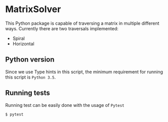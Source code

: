 # MatrixSolver

This Python package is capable of traversing a matrix in multiple different ways.
Currently there are two traversals implemented:
- Spiral
- Horizontal

## Python version
Since we use Type hints in this script, the minimum requirement
for running this script is `Python 3.5`.

## Running tests
Running test can be easily done with the usage of `Pytest`
```bash
$ pytest
```
